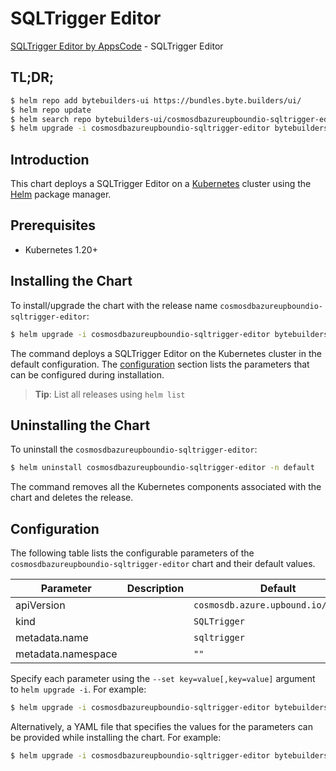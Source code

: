 # SQLTrigger Editor

[SQLTrigger Editor by AppsCode](https://byte.builders) - SQLTrigger Editor

## TL;DR;

```bash
$ helm repo add bytebuilders-ui https://bundles.byte.builders/ui/
$ helm repo update
$ helm search repo bytebuilders-ui/cosmosdbazureupboundio-sqltrigger-editor --version=v0.4.18
$ helm upgrade -i cosmosdbazureupboundio-sqltrigger-editor bytebuilders-ui/cosmosdbazureupboundio-sqltrigger-editor -n default --create-namespace --version=v0.4.18
```

## Introduction

This chart deploys a SQLTrigger Editor on a [Kubernetes](http://kubernetes.io) cluster using the [Helm](https://helm.sh) package manager.

## Prerequisites

- Kubernetes 1.20+

## Installing the Chart

To install/upgrade the chart with the release name `cosmosdbazureupboundio-sqltrigger-editor`:

```bash
$ helm upgrade -i cosmosdbazureupboundio-sqltrigger-editor bytebuilders-ui/cosmosdbazureupboundio-sqltrigger-editor -n default --create-namespace --version=v0.4.18
```

The command deploys a SQLTrigger Editor on the Kubernetes cluster in the default configuration. The [configuration](#configuration) section lists the parameters that can be configured during installation.

> **Tip**: List all releases using `helm list`

## Uninstalling the Chart

To uninstall the `cosmosdbazureupboundio-sqltrigger-editor`:

```bash
$ helm uninstall cosmosdbazureupboundio-sqltrigger-editor -n default
```

The command removes all the Kubernetes components associated with the chart and deletes the release.

## Configuration

The following table lists the configurable parameters of the `cosmosdbazureupboundio-sqltrigger-editor` chart and their default values.

|     Parameter      | Description |                    Default                     |
|--------------------|-------------|------------------------------------------------|
| apiVersion         |             | <code>cosmosdb.azure.upbound.io/v1beta1</code> |
| kind               |             | <code>SQLTrigger</code>                        |
| metadata.name      |             | <code>sqltrigger</code>                        |
| metadata.namespace |             | <code>""</code>                                |


Specify each parameter using the `--set key=value[,key=value]` argument to `helm upgrade -i`. For example:

```bash
$ helm upgrade -i cosmosdbazureupboundio-sqltrigger-editor bytebuilders-ui/cosmosdbazureupboundio-sqltrigger-editor -n default --create-namespace --version=v0.4.18 --set apiVersion=cosmosdb.azure.upbound.io/v1beta1
```

Alternatively, a YAML file that specifies the values for the parameters can be provided while
installing the chart. For example:

```bash
$ helm upgrade -i cosmosdbazureupboundio-sqltrigger-editor bytebuilders-ui/cosmosdbazureupboundio-sqltrigger-editor -n default --create-namespace --version=v0.4.18 --values values.yaml
```
